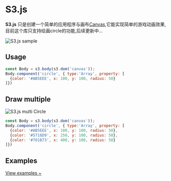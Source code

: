 # S3.js

<b>S3.js</b> 只是创建一个简单的应用程序与画布[Canvas](https://developer.mozilla.org/en-US/docs/Web/API/Canvas_API),它能实现简单的游戏动画效果,目前这个库只支持绘画circle的功能,后续更新中...

![S3.js sample](https://github.com/koringz/s3/blob/master/images/7.png)

## Usage

```js
const Body = s3.body(s3.dom('canvas'));
Body.component('circle', { type:'Array', property: [
  {color: '#AB5EEE', x: 100, y: 100, radius: 50}
]})
```

## Draw multiple

![S3.js multi Circle](https://github.com/koringz/s3/blob/master/images/99.png)

```js
const Body = s3.body(s3.dom('canvas'));
Body.component('circle', { type:'Array', property: [
  {color: '#AB5EEE', x: 100, y: 100, radius: 50},
  {color: '#5716D9', x: 250, y: 100, radius: 50},
  {color: '#701B73', x: 400, y: 100, radius: 50}
]})
```

## Examples

[View examples ~](https://koringz.github.io/s3/index.html)
